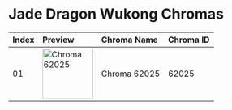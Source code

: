 # Jade Dragon Wukong Chromas

| Index | Preview | Chroma Name | Chroma ID |
|:---|:---|:---|:---|
| 01 | <img src='https://raw.communitydragon.org/latest/plugins/rcp-be-lol-game-data/global/default/v1/champion-chroma-images/62/62025.png' alt='Chroma 62025' width='100'> | Chroma 62025 | 62025 |
